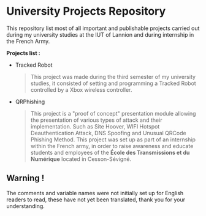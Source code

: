 # University Projects Repository
This repository list most of all important and publishable projects carried out during my university studies at the IUT of Lannion and during internship in the French Army.

__Projects list :__

- Tracked Robot
  > This project was made during the third semester of my university studies, it consisted of setting and programming a Tracked Robot controlled by a Xbox wireless controller. 
  
- QRPhishing
  > This project is a "proof of concept" presentation module allowing the presentation of various types of attack and their implementation. Such as Site Hoover, WIFI Hotspot Deauthentication Attack, DNS Spoofing and Unusual QRCode Phishing Method. This project was set up as part of an internship within the French army, in order to raise awareness and educate students and employees of the __École des Transmissions et du Numérique__ located in Cesson-Sévigné.

## Warning !

The comments and variable names were not initially set up for English readers to read, these have not yet been translated, thank you for your understanding.
